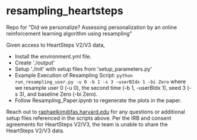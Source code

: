 # resampling_heartsteps
Repo for "Did we personalize? Assessing personalization by an online reinforcement learning algorithm using resampling"

Given access to HeartSteps V2/V3 data,
- Install the environment.yml file.
- Create './output'
- Setup './init' with setup files from 'setup_parameters.py'
- Example Execution of Resampling Script:
```python run_resampling_user.py -u 0 -b 1 -s 3 -userBIdx 1 -bi Zero```
where we resample user 0 (-u 0), the second time (-b 1, -userBIdx 1), seed 3 (-s 3), and baseline Zero (-bi Zero).
- Follow Resampling_Paper.ipynb to regenerate the plots in the paper.

Reach out to raphaelkim@fas.harvard.edu for any questions or additional setup files referenced in the scripts above. Per the IRB and consent agreements for HeartSteps V2/V3, the team is unable to share the HeartSteps V2/V3 data.
